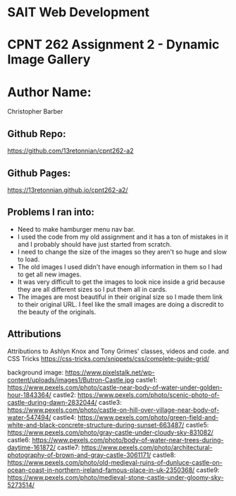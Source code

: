 # SAIT Web Development
# CPNT 262 Assignment 2 - Dynamic Image Gallery

# Author Name:
Christopher Barber

## Github Repo:
https://github.com/13retonnian/cpnt262-a2
## Github Pages:
https://13retonnian.github.io/cpnt262-a2/

## Problems I ran into:
- Need to make hamburger menu nav bar. 
- I used the code from my old assignment and it has a ton of mistakes in it and I probably should have just started from scratch.
- I need to change the size of the images so they aren't so huge and slow to load.
- The old images I used didn't have enough information in them so I had to get all new images.
- It was very difficult to get the images to look nice inside a grid because they are all different sizes so I put them all in cards.
- The images are most beautiful in their original size so I made them link to their original URL. I feel like the small images are doing a discredit to the beauty of the originals.

## Attributions
Attributions to Ashlyn Knox and Tony Grimes' classes, videos and code.
and CSS Tricks https://css-tricks.com/snippets/css/complete-guide-grid/

background image: https://www.pixelstalk.net/wp-content/uploads/images1/Butron-Castle.jpg
castle1: https://www.pexels.com/photo/castle-near-body-of-water-under-golden-hour-1843364/
castle2: https://www.pexels.com/photo/scenic-photo-of-castle-during-dawn-2832044/
castle3: https://www.pexels.com/photo/castle-on-hill-over-village-near-body-of-water-547494/
castle4: https://www.pexels.com/photo/green-field-and-white-and-black-concrete-structure-during-sunset-663487/
castle5: https://www.pexels.com/photo/gray-castle-under-cloudy-sky-831082/
castle6: https://www.pexels.com/photo/body-of-water-near-trees-during-daytime-161872/
castle7: https://www.pexels.com/photo/architectural-photography-of-brown-and-gray-castle-3061171/
castle8: https://www.pexels.com/photo/old-medieval-ruins-of-dunluce-castle-on-ocean-coast-in-northern-ireland-famous-place-in-uk-2350368/
castle9: https://www.pexels.com/photo/medieval-stone-castle-under-gloomy-sky-5273514/